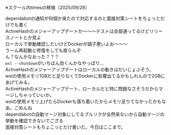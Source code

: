 ※スクール内timesの移植（2025/09/28）

dependabotの通知が何個か来たので対応するのと面接対策シートをちょっとだけでも書く  
ActiveHashのメジャーアップデートか～～～テストは全部通ってるけどリリースノートとか見よ  
ローカルで挙動確認したいけどDockerが調子悪いよお～～～  
うーん再起動と修復をしても直らんぞ  
ん？なんかなおった？？？  
`wsl --shutdown`がいちばん効くんかなやっぱり…  
ActiveHashのメジャーアップデートはローカルの動きはだいじょぶそう。  
wslの使用メモリ1GBだと足りなくてDockerに影響出てるかもしれんので2GBにあげてみる。  
ActiveHashのメジャーアップデート、ローカルだと特に問題なさそうだからマージしちゃっていいか。  
wslの使用メモリ上げたらDockerも落ち着いたからメモリ足りてなかったかもなあ。ごめんね  
dependabotの自動マージ対象にしてるプルリクが全然来ないから自動マージの挙動を確認できないでござる  
面接対策シートもちょこっとだけ書いた。今日はここまで。  

